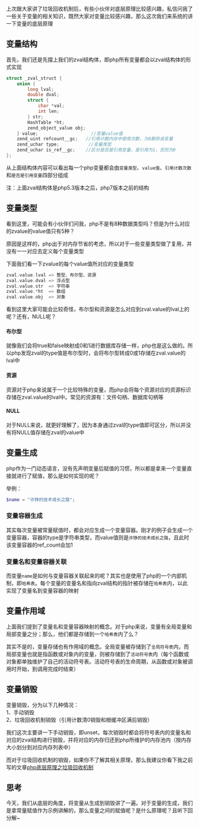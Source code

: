 上次跟大家讲了垃圾回收机制后，有些小伙伴对底层原理比较感兴趣，私信问我了一些关于变量的相关知识，既然大家对变量比较感兴趣，那么这次我们来系统的讲一下变量的底层原理

## 变量结构
首先，我们还是先摆上我们的zval结构体，即php所有变量都会以zval结构体的形式实现
```c
struct _zval_struct {
	union {
		long lval;
		double dval;
		struct {
			char *val;
			int len;
		} str;
		HashTable *ht;
		zend_object_value obj;
	} value;					//变量value值
	zend_uint refcount__gc;   //引用计数内存中使用次数，为0删除该变量
	zend_uchar type;		   //变量类型
	zend_uchar is_ref__gc;    //区分是否是引用变量，是引用为1，否则为0
};
```
从上面结构体内容可以看出每一个php变量都会由`变量类型`、`value值`、`引用计数次数`和`是否是引用变量`四部分组成 

注：上面zval结构体是php5.3版本之后，php7版本之前的结构

## 变量类型
看到这里，可能会有小伙伴们问我，php不是有8种数据类型吗？但是为什么对应的zvalue的value值只有5种？

原因是这样的，php出于对内存节省的考虑，所以对于一些变量类型做了复用，并没有一一对应去定义每个变量类型

下面我们看一下zvalue的每个value值所对应的变量类型

```c
zval.value.lval => 整型、布尔型、资源
zval.value.dval => 浮点型
zval.value.str  => 字符串
zval.value.*ht  => 数组
zval.value.obj  => 对象
```

看到这里大家可能会比较奇怪，布尔型和资源是怎么对应到zval.value的lval上的呢？还有，NULL呢？

#### 布尔型
就像我们会将true和false映射成0和1进行数据库存储一样，php也是这么做的。所以php发现zval的type值是布尔型时，会将布尔型转成0或1存储在zval.value的lval中

#### 资源
资源对于php来说属于一个比较特殊的变量，而php会将每个资源对应的资源标识存储在zval.value的lval中。常见的资源有：文件句柄、数据库句柄等

#### NULL
对于NULL来说，就更好理解了，因为本身通过zval的type值即可区分，所以并没有将NULL值存储在zval的value中

## 变量生成
php作为一门动态语言，没有先声明变量后赋值的习惯，所以都是拿来一个变量直接就进行了赋值，那么是如何实现的呢？

举例：
```php
$name = "许铮的技术成长之路";
```

### 变量容器生成
其实每次变量被常量赋值时，都会对应生成一个变量容器。刚才的例子会生成一个变量容器，容器的type是字符串类型，而value值则是`许铮的技术成长之路`，且此时该变量容器的ref_count会加1

### 变量名和变量容器关联
而变量`name`是如何与变量容器关联起来的呢？其实也是使用了php的一个内部机制，即`哈希表`。每个变量的变量名和指向zval结构的指针被存储在`哈希表`内，以此实现了变量名到变量容器的映射

## 变量作用域
上面我们提到了变量名和变量容器映射的概念。对于php来说，变量有全局变量和局部变量之分；那么，他们都是存储到一个`哈希表`内了么？

其实不是的，变量存储也有作用域的概念。全局变量被存储到了`全局符号表`内，而局部变量也就是指函数或对象内的变量，则被存储到了`活动符号表`内（每个函数或对象都单独维护了自己的活动符号表。活动符号表的生命周期，从函数或对象被调用时开始，到调用完成时结束）

## 变量销毁
变量销毁，分为以下几种情况：   
1、手动销毁   
2、垃圾回收机制销毁（引用计数清0销毁和根缓冲区满后销毁）

我们这次主要讲一下手动销毁，即unset，每次销毁时都会将符号表内的变量名和对应的zval结构进行销毁，并将对应的内存归还到php所维护的内存池内（按内存大小划分到对应内存列表中）

而对于垃圾回收机制的销毁，如果你不了解其相关原理，那么我建议你看下我之前写的文章[php底层原理之垃圾回收机制](https://github.com/sdxuzheng/php-internal/blob/master/php%E5%BA%95%E5%B1%82%E5%8E%9F%E7%90%86%E4%B9%8B%E5%9E%83%E5%9C%BE%E5%9B%9E%E6%94%B6%E6%9C%BA%E5%88%B6.md)

## 思考
今天，我们从底层的角度，将变量从生成到销毁讲了一遍。对于变量的生成，我们是拿常量赋值作为示例讲解的，那么变量之间的赋值呢？是什么原理呢？且听下回分解~

